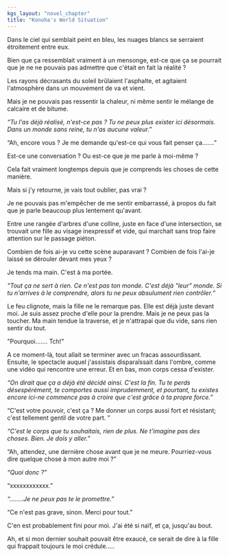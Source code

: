 ```yaml
---
kgs_layout: "novel_chapter"
title: "Konoha's World Situation"
---
```


Dans le ciel qui semblait peint en bleu, les nuages blancs se serraient étroitement entre eux.

Bien que ça ressemblait vraiment à un mensonge, est-ce que ça se pourrait que je ne ne pouvais pas admettre que c'était en fait la réalité ?

Les rayons décrasants du soleil brûlaient l'asphalte, et agitaient l'atmosphère dans un mouvement de va et vient.

Mais je ne pouvais pas ressentir la chaleur, ni même sentir le mélange de calcaire et de bitume.

*“Tu l'as déjà réalisé, n'est-ce pas ? Tu ne peux plus exister ici désormais. Dans un monde sans reine, tu n'as aucune valeur.”*

“Ah, encore vous ? Je me demande qu'est-ce qui vous fait penser ça…….”

Est-ce une conversation ? Ou est-ce que je me parle à moi-même ?

Cela fait vraiment longtemps depuis que je comprends les choses de cette manière.

Mais si j'y retourne, je vais tout oublier, pas vrai ?

Je ne pouvais pas m'empêcher de me sentir embarrassé, à propos du fait que je parle beaucoup plus lentement qu'avant.

Entre une rangée d'arbres d'une colline, juste en face d'une intersection, se trouvait une fille au visage inexpressif et vide, qui marchait sans trop faire attention sur le passage piéton.

Combien de fois ai-je vu cette scène auparavant ? Combien de fois l'ai-je laissé se dérouler devant mes yeux ?

Je tends ma main. C'est à ma portée.

*“Tout ça ne sert à rien. Ce n'est pas ton monde. C'est déjà "leur” monde. Si tu n'arrives à le comprendre, alors tu ne peux absulument rien contrôler.“*

Le feu clignote, mais la fille ne le remarque pas.
Elle est déjà juste devant moi. Je suis assez proche d'elle pour la prendre.
Mais je ne peux pas la toucher. Ma main tendue la traverse, et je n'attrapai que du vide, sans rien sentir du tout.

"Pourquoi……. Tch!”

A ce moment-là, tout allait se terminer avec un fracas assourdissant.
Ensuite, le spectacle auquel j'assistais disparaîssait dans l'ombre, comme une vidéo qui rencontre une erreur.
Et en bas, mon corps cessa d'exister.

*“On dirait que ça a déjà été décidé ainsi. C'est la fin. Tu te perds désespérément, te comportes aussi imprudemment, et pourtant, tu existes encore ici-ne commence pas à croire que c'est grâce à ta propre force.”*

“C'est votre pouvoir, c'est ça ? Me donner un corps aussi fort et résistant; c'est tellement gentil de votre part. ”

*“C'est le corps que tu souhaitais, rien de plus. Ne t'imagine pas des choses. Bien. Je dois y aller.”*

“Ah, attendez, une dernière chose avant que je ne meure. Pourriez-vous dire quelque chose à mon autre moi ?”

*“Quoi donc ?”*

“ⅹⅹⅹⅹⅹⅹⅹⅹⅹⅹⅹⅹ.”

*“……..Je ne peux pas te le promettre.”*

“Ce n'est pas grave, sinon. Merci pour tout.”

C'en est probablement fini pour moi. J'ai été si naïf, et ça, jusqu'au bout.

Ah, et si mon dernier souhait pouvait être exaucé, ce serait de dire à la fille qui frappait toujours le moi crédule…..

